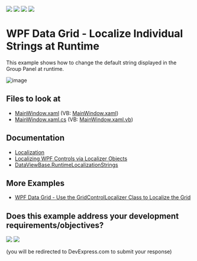 <!-- default badges list -->
![](https://img.shields.io/endpoint?url=https://codecentral.devexpress.com/api/v1/VersionRange/128651745/21.1.5%2B)
[![](https://img.shields.io/badge/Open_in_DevExpress_Support_Center-FF7200?style=flat-square&logo=DevExpress&logoColor=white)](https://supportcenter.devexpress.com/ticket/details/E3978)
[![](https://img.shields.io/badge/📖_How_to_use_DevExpress_Examples-e9f6fc?style=flat-square)](https://docs.devexpress.com/GeneralInformation/403183)
[![](https://img.shields.io/badge/💬_Leave_Feedback-feecdd?style=flat-square)](#does-this-example-address-your-development-requirementsobjectives)
<!-- default badges end -->
# WPF Data Grid - Localize Individual Strings at Runtime

This example shows how to change the default string displayed in the Group Panel at runtime.

![image](https://user-images.githubusercontent.com/65009440/172418189-99582594-1fae-4376-a976-e6125458a887.png)

<!-- default file list -->

## Files to look at

* [MainWindow.xaml](./CS/WpfApplication24/MainWindow.xaml) (VB: [MainWindow.xaml](./VB/WpfApplication24/MainWindow.xaml))
* [MainWindow.xaml.cs](./CS/WpfApplication24/MainWindow.xaml.cs) (VB: [MainWindow.xaml.vb](./VB/WpfApplication24/MainWindow.xaml.vb))

<!-- default file list end -->

## Documentation

* [Localization](http://docs.devexpress.com/WPF/7541/localization)
* [Localizing WPF Controls via Localizer Objects](http://docs.devexpress.com/WPF/7543/localization/localizing-wpf-controls-via-localizer-objects)
* [DataViewBase.RuntimeLocalizationStrings](http://docs.devexpress.com/WPF/DevExpress.Xpf.Grid.DataViewBase.RuntimeLocalizationStrings)

## More Examples

* [WPF Data Grid - Use the GridControlLocalizer Class to Localize the Grid](https://github.com/DevExpress-Examples/how-to-localize-the-dxgrid-control-via-the-gridcontrollocalizer-class-e962)
<!-- feedback -->
## Does this example address your development requirements/objectives?

[<img src="https://www.devexpress.com/support/examples/i/yes-button.svg"/>](https://www.devexpress.com/support/examples/survey.xml?utm_source=github&utm_campaign=how-to-localize-individual-runtime-resource-strings-e3978&~~~was_helpful=yes) [<img src="https://www.devexpress.com/support/examples/i/no-button.svg"/>](https://www.devexpress.com/support/examples/survey.xml?utm_source=github&utm_campaign=how-to-localize-individual-runtime-resource-strings-e3978&~~~was_helpful=no)

(you will be redirected to DevExpress.com to submit your response)
<!-- feedback end -->
